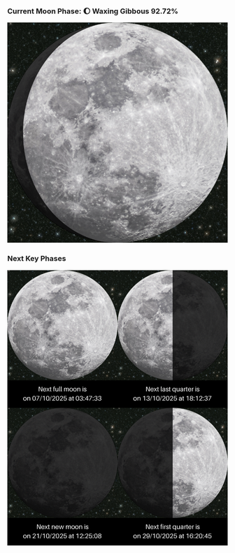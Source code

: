 ### Current Moon Phase: 🌔 Waxing Gibbous 92.72%
![Moon Phase](moonphase.png)
### Next Key Phases
![Gallery](gallery.png)
